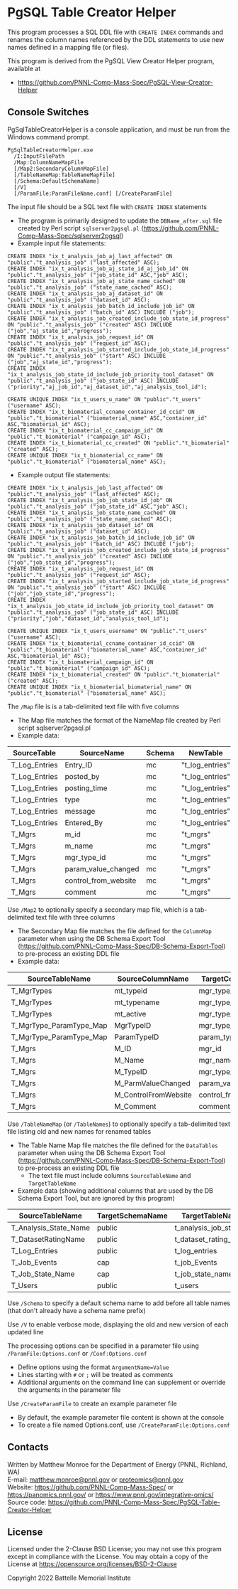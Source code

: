 # PgSQL Table Creator Helper

This program processes a SQL DDL file with `CREATE INDEX` commands and renames the
column names referenced by the DDL statements to use new names defined in a
mapping file (or files).

This program is derived from the PgSQL View Creator Helper program, available at
* https://github.com/PNNL-Comp-Mass-Spec/PgSQL-View-Creator-Helper

## Console Switches

PgSqlTableCreatorHelper is a console application, and must be run from the Windows command prompt.

```
PgSqlTableCreatorHelper.exe
  /I:InputFilePath
  /Map:ColumnNameMapFile
  [/Map2:SecondaryColumnMapFile]
  [/TableNameMap:TableNameMapFile]
  [/Schema:DefaultSchemaName]
  [/V]
  [/ParamFile:ParamFileName.conf] [/CreateParamFile]
```

The input file should be a SQL text file with `CREATE INDEX` statements
* The program is primarily designed to update the `DBName_after.sql` file created by Perl script `sqlserver2pgsql.pl` (https://github.com/PNNL-Comp-Mass-Spec/sqlserver2pgsql) 
* Example input file statements:

```PLpgSQL
CREATE INDEX "ix_t_analysis_job_aj_last_affected" ON "public"."t_analysis_job" ("last_affected" ASC);
CREATE INDEX "ix_t_analysis_job_aj_state_id_aj_job_id" ON "public"."t_analysis_job" ("job_state_id" ASC,"job" ASC);
CREATE INDEX "ix_t_analysis_job_aj_state_name_cached" ON "public"."t_analysis_job" ("state_name_cached" ASC);
CREATE INDEX "ix_t_analysis_job_aj_dataset_id" ON "public"."t_analysis_job" ("dataset_id" ASC);
CREATE INDEX "ix_t_analysis_job_batch_id_include_job_id" ON "public"."t_analysis_job" ("batch_id" ASC) INCLUDE ("job");
CREATE INDEX "ix_t_analysis_job_created_include_job_state_id_progress" ON "public"."t_analysis_job" ("created" ASC) INCLUDE ("job","aj_state_id","progress");
CREATE INDEX "ix_t_analysis_job_request_id" ON "public"."t_analysis_job" ("request_id" ASC);
CREATE INDEX "ix_t_analysis_job_started_include_job_state_id_progress" ON "public"."t_analysis_job" ("start" ASC) INCLUDE ("job","aj_state_id","progress");
CREATE INDEX "ix_t_analysis_job_state_id_include_job_priority_tool_dataset" ON "public"."t_analysis_job" ("job_state_id" ASC) INCLUDE ("priority","aj_job_id","aj_dataset_id","aj_analysis_tool_id");

CREATE UNIQUE INDEX "ix_t_users_u_name" ON "public"."t_users" ("username" ASC);
CREATE INDEX "ix_t_biomaterial_ccname_container_id_ccid" ON "public"."t_biomaterial" ("biomaterial_name" ASC,"container_id" ASC,"biomaterial_id" ASC);
CREATE INDEX "ix_t_biomaterial_cc_campaign_id" ON "public"."t_biomaterial" ("campaign_id" ASC);
CREATE INDEX "ix_t_biomaterial_cc_created" ON "public"."t_biomaterial" ("created" ASC);
CREATE UNIQUE INDEX "ix_t_biomaterial_cc_name" ON "public"."t_biomaterial" ("biomaterial_name" ASC);
```

* Example output file statements:
```PLpgSQL
CREATE INDEX "ix_t_analysis_job_last_affected" ON "public"."t_analysis_job" ("last_affected" ASC);
CREATE INDEX "ix_t_analysis_job_job_state_id_job" ON "public"."t_analysis_job" ("job_state_id" ASC,"job" ASC);
CREATE INDEX "ix_t_analysis_job_state_name_cached" ON "public"."t_analysis_job" ("state_name_cached" ASC);
CREATE INDEX "ix_t_analysis_job_dataset_id" ON "public"."t_analysis_job" ("dataset_id" ASC);
CREATE INDEX "ix_t_analysis_job_batch_id_include_job_id" ON "public"."t_analysis_job" ("batch_id" ASC) INCLUDE ("job");
CREATE INDEX "ix_t_analysis_job_created_include_job_state_id_progress" ON "public"."t_analysis_job" ("created" ASC) INCLUDE ("job","job_state_id","progress");
CREATE INDEX "ix_t_analysis_job_request_id" ON "public"."t_analysis_job" ("request_id" ASC);
CREATE INDEX "ix_t_analysis_job_started_include_job_state_id_progress" ON "public"."t_analysis_job" ("start" ASC) INCLUDE ("job","job_state_id","progress");
CREATE INDEX "ix_t_analysis_job_state_id_include_job_priority_tool_dataset" ON "public"."t_analysis_job" ("job_state_id" ASC) INCLUDE ("priority","job","dataset_id","analysis_tool_id");

CREATE UNIQUE INDEX "ix_t_users_username" ON "public"."t_users" ("username" ASC);
CREATE INDEX "ix_t_biomaterial_ccname_container_id_ccid" ON "public"."t_biomaterial" ("biomaterial_name" ASC,"container_id" ASC,"biomaterial_id" ASC);
CREATE INDEX "ix_t_biomaterial_campaign_id" ON "public"."t_biomaterial" ("campaign_id" ASC);
CREATE INDEX "ix_t_biomaterial_created" ON "public"."t_biomaterial" ("created" ASC);
CREATE UNIQUE INDEX "ix_t_biomaterial_biomaterial_name" ON "public"."t_biomaterial" ("biomaterial_name" ASC);
```


The `/Map` file is is a tab-delimited text file with five columns
* The Map file matches the format of the NameMap file created by Perl script sqlserver2pgsql.pl
* Example data:

| SourceTable   | SourceName           | Schema | NewTable        | NewName                 |
|---------------|----------------------|--------|-----------------|-------------------------|
| T_Log_Entries | Entry_ID             | mc     | "t_log_entries" | "entry_id"              |
| T_Log_Entries | posted_by            | mc     | "t_log_entries" | "posted_by"             |
| T_Log_Entries | posting_time         | mc     | "t_log_entries" | "posting_time"          |
| T_Log_Entries | type                 | mc     | "t_log_entries" | "type"                  |
| T_Log_Entries | message              | mc     | "t_log_entries" | "message"               |
| T_Log_Entries | Entered_By           | mc     | "t_log_entries" | "entered_by"            |
| T_Mgrs        | m_id                 | mc     | "t_mgrs"        | "mgr_id"                |
| T_Mgrs        | m_name               | mc     | "t_mgrs"        | "mgr_name"              |
| T_Mgrs        | mgr_type_id          | mc     | "t_mgrs"        | "mgr_type_id"           |
| T_Mgrs        | param_value_changed  | mc     | "t_mgrs"        | "param_value_changed"   |
| T_Mgrs        | control_from_website | mc     | "t_mgrs"        | "control_from_website"  |
| T_Mgrs        | comment              | mc     | "t_mgrs"        | "comment"               |


Use `/Map2` to optionally specify a secondary map file, which is a tab-delimited text file with three columns
* The Secondary Map file matches the file defined for the `ColumnMap` parameter when using the DB Schema Export Tool (https://github.com/PNNL-Comp-Mass-Spec/DB-Schema-Export-Tool) to pre-process an existing DDL file
* Example data:

| SourceTableName         | SourceColumnName     | TargetColumnName     |
|-------------------------|----------------------|----------------------|
| T_MgrTypes              | mt_typeid            | mgr_type_id          |
| T_MgrTypes              | mt_typename          | mgr_type_name        |
| T_MgrTypes              | mt_active            | mgr_type_active      |
| T_MgrType_ParamType_Map | MgrTypeID            | mgr_type_id          |
| T_MgrType_ParamType_Map | ParamTypeID          | param_type_id        |
| T_Mgrs                  | M_ID                 | mgr_id               |
| T_Mgrs                  | M_Name               | mgr_name             |
| T_Mgrs                  | M_TypeID             | mgr_type_id          |
| T_Mgrs                  | M_ParmValueChanged   | param_value_changed  |
| T_Mgrs                  | M_ControlFromWebsite | control_from_website |
| T_Mgrs                  | M_Comment            | comment              |


Use `/TableNameMap` (or `/TableNames`) to optionally specify a tab-delimited text file listing old and new names for renamed tables
* The Table Name Map file matches the file defined for the `DataTables` parameter when using the DB Schema Export Tool (https://github.com/PNNL-Comp-Mass-Spec/DB-Schema-Export-Tool) to pre-process an existing DDL file
  * The text file must include columns `SourceTableName` and `TargetTableName`
* Example data (showing additional columns that are used by the DB Schema Export Tool, but are ignored by this program)

| SourceTableName        | TargetSchemaName | TargetTableName       | PgInsert  | KeyColumn(s)      |
|------------------------|------------------|-----------------------|-----------|-------------------|
| T_Analysis_State_Name  | public           | t_analysis_job_state  | true      | job_state_id      |
| T_DatasetRatingName    | public           | t_dataset_rating_name | true      | dataset_rating_id |
| T_Log_Entries          | public           | t_log_entries         | false     |                   |
| T_Job_Events           | cap              | t_job_Events          | false     |                   |
| T_Job_State_Name       | cap              | t_job_state_name      | true      | job               |
| T_Users                | public           | t_users               | true      | user_id           |


Use `/Schema` to specify a default schema name to add before all table names (that don't already have a schema name prefix)

Use `/V` to enable verbose mode, displaying the old and new version of each updated line

The processing options can be specified in a parameter file using `/ParamFile:Options.conf` or `/Conf:Options.conf`
* Define options using the format `ArgumentName=Value`
* Lines starting with `#` or `;` will be treated as comments
* Additional arguments on the command line can supplement or override the arguments in the parameter file

Use `/CreateParamFile` to create an example parameter file
* By default, the example parameter file content is shown at the console
* To create a file named Options.conf, use `/CreateParamFile:Options.conf`

## Contacts

Written by Matthew Monroe for the Department of Energy (PNNL, Richland, WA) \
E-mail: matthew.monroe@pnnl.gov or proteomics@pnnl.gov\
Website: https://github.com/PNNL-Comp-Mass-Spec/ or https://panomics.pnnl.gov/ or https://www.pnnl.gov/integrative-omics/
Source code: https://github.com/PNNL-Comp-Mass-Spec/PgSQL-Table-Creator-Helper

## License

Licensed under the 2-Clause BSD License; you may not use this program except
in compliance with the License.  You may obtain a copy of the License at
https://opensource.org/licenses/BSD-2-Clause

Copyright 2022 Battelle Memorial Institute
